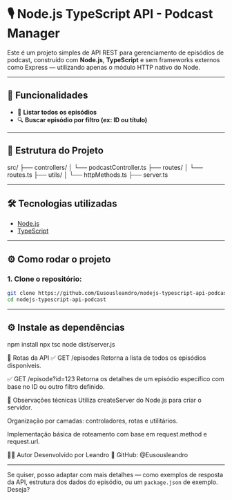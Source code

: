 # 🎙️ Node.js TypeScript API - Podcast Manager

Este é um projeto simples de API REST para gerenciamento de episódios de podcast, construído com **Node.js**, **TypeScript** e sem frameworks externos como Express — utilizando apenas o módulo HTTP nativo do Node.

---

## 🚀 Funcionalidades

- 📄 **Listar todos os episódios**
- 🔍 **Buscar episódio por filtro (ex: ID ou título)**

---

## 📁 Estrutura do Projeto

src/
├── controllers/
│ └── podcastController.ts
├── routes/
│ └── routes.ts
├── utils/
│ └── httpMethods.ts
├── server.ts


---

## 🛠️ Tecnologias utilizadas

- [Node.js](https://nodejs.org/)
- [TypeScript](https://www.typescriptlang.org/)

---

## ⚙️ Como rodar o projeto

### 1. Clone o repositório:

```bash
git clone https://github.com/Eusousleandro/nodejs-typescript-api-podcast.git
cd nodejs-typescript-api-podcast
```
---

## ⚙️ Instale as dependências
npm install
npx tsc
node dist/server.js

📡 Rotas da API
✅ GET /episodes
Retorna a lista de todos os episódios disponíveis.

✅ GET /episode?id=123
Retorna os detalhes de um episódio específico com base no ID ou outro filtro definido.

🧠 Observações técnicas
Utiliza createServer do Node.js para criar o servidor.

Organização por camadas: controladores, rotas e utilitários.

Implementação básica de roteamento com base em request.method e request.url.

👨‍💻 Autor
Desenvolvido por Leandro
🔗 GitHub: @Eusousleandro


---

Se quiser, posso adaptar com mais detalhes — como exemplos de resposta da API, estrutura dos dados do episódio, ou um `package.json` de exemplo. Deseja?
